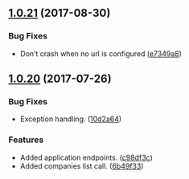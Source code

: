 <a name="1.0.21"></a>
## [1.0.21](https://github.com/eccentrade/eccentrade-node/compare/1.0.20...v1.0.21) (2017-08-30)


### Bug Fixes

* Don’t crash when no url is configured ([e7349a8](https://github.com/eccentrade/eccentrade-node/commit/e7349a8))



<a name="1.0.20"></a>
## [1.0.20](https://github.com/eccentrade/eccentrade-node/compare/1.0.17...v1.0.20) (2017-07-26)


### Bug Fixes

* Exception handling. ([10d2a64](https://github.com/eccentrade/eccentrade-node/commit/10d2a64))


### Features

* Added application endpoints. ([c98df3c](https://github.com/eccentrade/eccentrade-node/commit/c98df3c))
* Added companies list call. ([6b49f33](https://github.com/eccentrade/eccentrade-node/commit/6b49f33))



